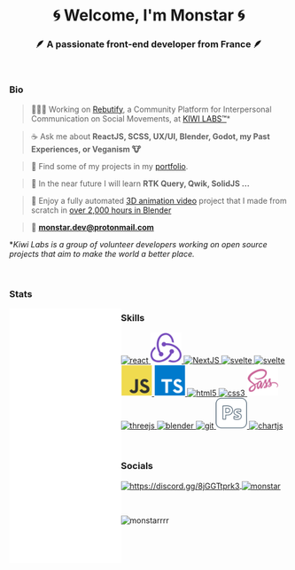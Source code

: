<h1 align="center">🌀 Welcome, I'm Monstar 🌀</h1>
<h3 align="center">🪶 A passionate front-end developer from France 🪶</h3>

<br />

<h3 align="left">Bio</h3>

> 👨🏻‍💻 Working on [Rebutify](https://github.com/Monstarrrr/rebutify), a Community Platform for Interpersonal Communication on Social Movements, at [KIWI LABS™️](https://discord.gg/shj48F8XBd)*
  
> ☕ Ask me about **ReactJS, SCSS, UX/UI, Blender, Godot, my Past Experiences, or Veganism 🐮**
  
> 📁 Find some of my projects in my [portfolio](https://docs.google.com/presentation/d/1eEHomvSJBeBji7wUW5fhWT2c-9RygU4slVF4zb-OFjs/edit?usp=sharing).
  
> 🔭 In the near future I will learn **RTK Query, Qwik, SolidJS ...**

> 🧊 Enjoy a fully automated [3D animation video](https://youtu.be/8z5CAcl1IsI) project that I made from scratch in [over 2,000 hours in Blender](https://i.imgur.com/JWyp029.png) 
  
> 📧 **monstar.dev@protonmail.com**

*_Kiwi Labs is a group of volunteer developers working on open source projects that aim to make the world a better place._

<br />
<h3 align="left">Stats</h3>
<img style="max-width: 40%" align="left" src="/metrics.plugin.habits.facts.svg" alt="Stats">

<h3 align="left">Skills</h3>
<p align="left">
  <a href="https://reactjs.org/" target="_blank" rel="noreferrer"> 
    <img src="https://upload.wikimedia.org/wikipedia/commons/a/a7/React-icon.svg" alt="react" width="56" height="56"/> 
  </a>
  <a href="https://redux.js.org" target="_blank" rel="noreferrer"> 
    <img src="https://raw.githubusercontent.com/devicons/devicon/master/icons/redux/redux-original.svg" alt="redux" width="56" height="56"/> 
  </a>
  <a href="https://nextjs.org/" target="_blank" rel="noreferrer"> 
    <img src="https://upload.wikimedia.org/wikipedia/commons/thumb/b/ba/Tabler-icons_brand-nextjs.svg/640px-Tabler-icons_brand-nextjs.svg.png" alt="NextJS" width="56" height="56"/> 
  </a>
  <a href="https://svelte.dev/" target="_blank" rel="noreferrer"> 
    <img src="https://upload.wikimedia.org/wikipedia/commons/1/1b/Svelte_Logo.svg" alt="svelte" width="56" height="56"/> 
  </a>
  <a href="https://vuejs.org/" target="_blank" rel="noreferrer"> 
    <img src="https://upload.wikimedia.org/wikipedia/commons/9/95/Vue.js_Logo_2.svg" alt="svelte" width="56" height="56"/> 
  </a>
  <a href="https://developer.mozilla.org/en-US/docs/Web/JavaScript" target="_blank" rel="noreferrer"> 
    <img src="https://raw.githubusercontent.com/devicons/devicon/master/icons/javascript/javascript-original.svg" alt="javascript" width="56" height="56"/> 
  </a>
  <a href="https://www.typescriptlang.org/" target="_blank" rel="noreferrer"> 
    <img src="https://raw.githubusercontent.com/devicons/devicon/master/icons/typescript/typescript-original.svg" alt="typescript" width="56" height="56"/> 
  </a>
  <a href="https://developer.mozilla.org/en-US/docs/Web/HTML" target="_blank" rel="noreferrer"> 
    <img src="https://upload.wikimedia.org/wikipedia/commons/3/38/HTML5_Badge.svg" alt="html5" width="56" height="56"/> 
  </a>
  <a href="https://developer.mozilla.org/en-US/docs/Web/CSS" target="_blank" rel="noreferrer"> 
    <img src="https://upload.wikimedia.org/wikipedia/commons/6/62/CSS3_logo.svg" alt="css3" width="56" height="56"/> 
  </a>
  </a>  
  <a href="https://sass-lang.com" target="_blank" rel="noreferrer"> 
    <img src="https://raw.githubusercontent.com/devicons/devicon/master/icons/sass/sass-original.svg" alt="sass" width="56" height="56"/> 
  </a> 
  <a href="https://threejs.org/" target="_blank" rel="noreferrer"> 
    <img src="https://global.discourse-cdn.com/standard17/uploads/threejs/original/2X/b/be2f75f72751c11cbe1593c69a99a52900bf12cb.svg" alt="threejs" width="56" height="56"/> 
  </a>
  <a href="https://www.blender.org/" target="_blank" rel="noreferrer"> 
    <img src="https://upload.wikimedia.org/wikipedia/commons/0/0c/Blender_logo_no_text.svg" alt="blender" width="56" height="56"/> 
  </a>
  <a href="https://git-scm.com/" target="_blank" rel="noreferrer"> 
    <img src="https://www.vectorlogo.zone/logos/git-scm/git-scm-icon.svg" alt="git" width="56" height="56"/> 
  </a>  
  <a href="https://www.photoshop.com/en" target="_blank" rel="noreferrer"> 
    <img src="https://raw.githubusercontent.com/devicons/devicon/master/icons/photoshop/photoshop-line.svg" alt="photoshop" width="56" height="56"/> 
  </a>
  <a href="https://www.chartjs.org" target="_blank" rel="noreferrer"> 
    <img src="https://www.chartjs.org/media/logo-title.svg" alt="chartjs" width="56" height="56"/> 
  </a> 
</p>

<br />
<h3 align="left">Socials</h3>
<p align="left">
  <a href="https://discord.gg/shj48F8XBd" target="_blank">
    <img align="center" src="https://raw.githubusercontent.com/rahuldkjain/github-profile-readme-generator/master/src/images/icons/Social/discord.svg" alt="https://discord.gg/8jGGTtprk3" height="40" width="50" />
  </a>
  <!--
  <img align="center" src="https://raw.githubusercontent.com/rahuldkjain/github-profile-readme-generator/master/src/images/icons/Social/linked-in-alt.svg" alt="monstar" height="30" width="40" />
  </a>
  -->
  <a href="https://stackoverflow.com/users/11149106/monstar" target="_blank">
    <img align="center" src="https://raw.githubusercontent.com/rahuldkjain/github-profile-readme-generator/master/src/images/icons/Social/stack-overflow.svg" alt="monstar" height="40" width="50" />
  </a>
  <!--
  <a href="https://www.upwork.com/freelancers/~01073a270b355e1a87" target="_blank">
    <img align="center" src="https://iconape.com/wp-content/files/pj/112108/png/upwork-1.png" alt="monstar" height="40" width="40" />
  </a>
  <a href="https://www.malt.fr/profile/hugobonpain" target="_blank">
    <img align="center" src="https://dam.malt.com/rebranding2020/malt-logo/malt-red" alt="monstar" height="40" width="55" />
  </a>
  -->
  <!-- <a href="https://codepen.io/monstarrrr" target="_blank">
    <img align="center" src="https://raw.githubusercontent.com/rahuldkjain/github-profile-readme-generator/master/src/images/icons/Social/codepen.svg" alt="monstarrrrr" height="40" width="50" />
  </a> 
  -->
</p>

<br />

<!-- Top prog languages -->
<!--
<p><img align="left" src="https://github-readme-stats.vercel.app/api/top-langs?username=monstarrrr&show_icons=true&theme=dark&locale=en&layout=compact" alt="monstarrrr" /></p>
-->

<!-- PROFILE VIEWS -->

<p align="left"> 
  <img src="https://komarev.com/ghpvc/?username=monstarrrr&label=Profile%20views&color=0e75b6&style=flat" alt="monstarrrr" /> 
</p>

